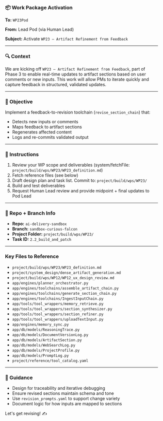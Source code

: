 ### 📦 Work Package Activation

**To:** `WP23Pod`

**From:** Lead Pod (via Human Lead)

**Subject:** Activate `WP23 – Artifact Refinement from Feedback`

---

### 🔍 Context
We are kicking off `WP23 – Artifact Refinement from Feedback`, part of Phase 3 to enable real-time updates to artifact sections based on user comments or new inputs. This work will allow PMs to iterate quickly and capture feedback in structured, validated updates.

---

### 🧠 Objective
Implement a feedback-to-revision toolchain (`revise_section_chain`) that:
- Detects new inputs or comments
- Maps feedback to artifact sections
- Regenerates affected content
- Logs and re-commits validated output

---

### 🗿 Instructions
1. Review your WP scope and deliverables (system/fetchFile: `project/build/wps/WP23/WP23_definition.md`)
2. Fetch reference files (see below)
3. Draft design plan and task list. Commit to: `project/build/wps/WP23/`
4. Build and test deliverables
5. Request Human Lead review and provide midpoint + final updates to Pod Lead

---

### 📂 Repo + Branch Info
- **Repo:** `ai-delivery-sandbox`
- **Branch:** `sandbox-curious-falcon`
- **Project Folder:** `project/build/wps/WP23/`
- **Task ID:** `2.2_build_and_patch`

---
### Key Files to Reference
- `project/build/wps/WP23/WP23_definition.md`
- `project/system_design/dense_artifact_generation.md`
- `project/build/wps/WP12/WP12_ux_design_review.md`
- `app/engines/planner_orchestrator.py`
- `app/engines/toolchains/assemble_artifact_chain.py`
- `app/engines/toolchains/generate_section_chain.py`
- `app/engines/toolchains/IngestInputChain.py`
- `app/tools/tool_wrappers/memory_retrieve.py`
- `app/tools/tool_wrappers/section_synthesizer.py`
- `app/tools/tool_wrappers/section_refiner.py`
- `app/tools/tool_wrappers/uploadTextInput.py`
- `app/engines/memory_sync.py`
- `app/db/models/ReasoningTrace.py`
- `app/db/models/DocumentVersionLog.py`
- `app/db/models/ArtifactSection.py`
- `app/db/models/WebSearchLog.py`
- `app/db/models/ProjectProfile.py`
- `app/db/models/PromptLog.py`
- `project/reference/tool_catalog.yaml`


---

### 🚀 Guidance
- Design for traceability and iterative debugging
- Ensure revised sections maintain schema and tone
- Use `revision_prompts.yaml` to support change variety
- Document logic for how inputs are mapped to sections

Let's get revising! ✍️